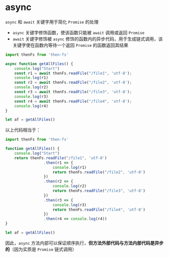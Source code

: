 # async

`async` 和 `await` 关键字用于简化 `Promise` 的处理
- `async`  关键字修饰函数，使该函数只能被 `await` 调用或返回 `Promise`
- `await` 关键字修饰被 `async` 修饰的函数内的异步代码，用于生成链式调用，该关键字使在函数内等待一个返回 `Promise` 的函数返回其结果

```javascript
import thenFs from 'then-fs'

async function getAllFiles() {
	console.log("Start")
	const r1 = await thenFs.readFile("/file1", 'utf-8');
	console.log(r1)
	const r2 = await thenFs.readFile("/file2", 'utf-8');
	console.log(r2)
	const r3 = await thenFs.readFile("/file3", 'utf-8');
	console.log(r3)
	const r4 = await thenFs.readFile("/file4", 'utf-8');
	console.log(r4)
}

let af = getAllFiles()
```

以上代码相当于：

```javascript
import thenFs from 'then-fs'

function getAllFiles() {
	console.log("Start")
	return thenFs.readFile("/file1", 'utf-8')
				 .then(r1 => {
					 console.log(r1)
					 return thenFs.readFile("/file2", 'utf-8')
				 })
				 .then(r2 => {
					 console.log(r2)
					 return thenFs.readFile("/file3", 'utf-8')
				 })
				 .then(r3 => {
					 console.log(r3)
					 return thenFs.readFile("/file4", 'utf-8')
				 })
				 .then(r4 => console.log(r4))
}

let af = getAllFiles()
```

因此，`async` 方法内部可以保证顺序执行，**但方法外部代码与方法内部代码是异步的**（因为实质是 `Promise` 链式调用）
